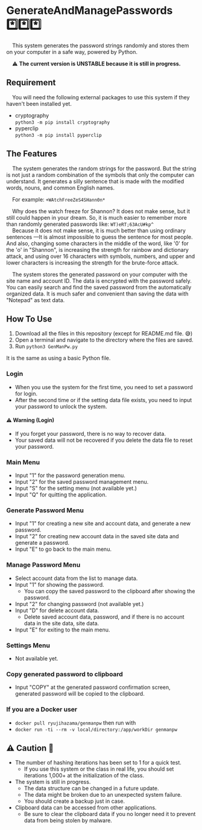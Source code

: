# GenerateAndManagePasswords :asterisk::asterisk::asterisk:

&nbsp;&nbsp;&nbsp;&nbsp;This system generates the password strings randomly and stores them on your computer in a safe way, powered by Python.

&nbsp;&nbsp;&nbsp;&nbsp;:warning: **The current version is UNSTABLE because it is still in progress.**

## Requirement

&nbsp;&nbsp;&nbsp;&nbsp;You will need the following external packages to use this system if they haven't been installed yet.

- cryptography  
`python3 -m pip install cryptography`
- pyperclip  
`python3 -m pip install pyperclip`

## The Features

&nbsp;&nbsp;&nbsp;&nbsp;The system generates the random strings for the password. But the string is not just a random combination of the symbols that only the computer can understand. It generates a silly sentence that is made with the modified words, nouns, and common English names.

&nbsp;&nbsp;&nbsp;&nbsp;For example: `+WAtchFreeZeS4SHann0n*`

&nbsp;&nbsp;&nbsp;&nbsp;Why does the watch freeze for Shannon? It does not make sense, but it still could happen in your dream. So, it is much easier to remember more than randomly generated passwords like: `WT)eRT;63AcU#kp^`  
&nbsp;&nbsp;&nbsp;&nbsp;Because it does not make sense, it is much better than using ordinary sentences &mdash;It is almost impossible to guess the sentence for most people. And also, changing some characters in the middle of the word, like '0' for the 'o' in "Shannon", is increasing the strength for rainbow and dictionary attack, and using over 16 characters with symbols, numbers, and upper and lower characters is increasing the strength for the brute-force attack.

&nbsp;&nbsp;&nbsp;&nbsp;The system stores the generated password on your computer with the site name and account ID. The data is encrypted with the password safely. You can easily search and find the saved password from the automatically organized data. It is much safer and convenient than saving the data with "Notepad" as text data.

## How To Use

1. Download all the files in this repository (except for README.md file. :sweat_smile:)
2. Open a terminal and navigate to the directory where the files are saved.
3. Run `python3 GenManPw.py`

It is the same as using a basic Python file.

### Login

- When you use the system for the first time, you need to set a password for login.
- After the second time or if the setting data file exists, you need to input your password to unlock the system.

#### :warning: Warning (Login)

- If you forget your password, there is no way to recover data.
- Your saved data will not be recovered if you delete the data file to reset your password.

### Main Menu

- Input "1" for the password generation menu.
- Input "2" for the saved password management menu.
- Input "S" for the setting menu (not available yet.)
- Input "Q" for quitting the application.

### Generate Password Menu

- Input "1" for creating a new site and account data, and generate a new password.
- Input "2" for creating new account data in the saved site data and generate a password.
- Input "E" to go back to the main menu.

### Manage Password Menu

- Select account data from the list to manage data.
- Input "1" for showing the password.
  - You can copy the saved password to the clipboard after showing the password.
- Input "2" for changing password (not available yet.)
- Input "D" for delete account data.
  - Delete saved account data, password, and if there is no account data in the site data, site data.
- Input "E" for exiting to the main menu.

### Settings Menu

- Not available yet.

### Copy generated password to clipboard

- Input "COPY" at the generated password confirmation screen, generated password will be copied to the clipboard.

### If you are a Docker user

- `docker pull ryujihazama/genmanpw` then run with
- `docker run -ti --rm -v local/directory:/app/workDir genmanpw`

## :warning: Caution :rotating_light:

- The number of hashing iterations has been set to 1 for a quick test.
  - If you use this system or the class in real life, you should set iterations 1,000+ at the initialization of the class.
- The system is still in progress.
  - The data structure can be changed in a future update.
  - The data might be broken due to an unexpected system failure.
  - You should create a backup just in case.
- Clipboard data can be accessed from other applications.
  - Be sure to clear the clipboard data if you no longer need it to prevent data from being stolen by malware.
